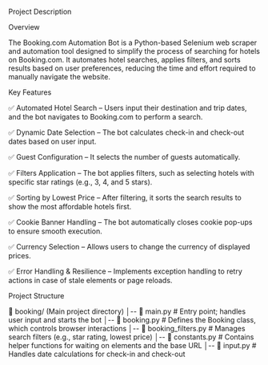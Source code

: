 Project Description

Overview

The Booking.com Automation Bot is a Python-based Selenium web scraper and automation tool designed to simplify the process of searching for hotels on Booking.com. It automates hotel searches, applies filters, and sorts results based on user preferences, reducing the time and effort required to manually navigate the website.

Key Features

✅ Automated Hotel Search – Users input their destination and trip dates, and the bot navigates to Booking.com to perform a search.

✅ Dynamic Date Selection – The bot calculates check-in and check-out dates based on user input.

✅ Guest Configuration – It selects the number of guests automatically.

✅ Filters Application – The bot applies filters, such as selecting hotels with specific star ratings (e.g., 3, 4, and 5 stars).

✅ Sorting by Lowest Price – After filtering, it sorts the search results to show the most affordable hotels first.

✅ Cookie Banner Handling – The bot automatically closes cookie pop-ups to ensure smooth execution.

✅ Currency Selection – Allows users to change the currency of displayed prices.

✅ Error Handling & Resilience – Implements exception handling to retry actions in case of stale elements or page reloads.

Project Structure

📂 booking/  (Main project directory)
│-- 📄 main.py           # Entry point; handles user input and starts the bot
│-- 📄 booking.py        # Defines the Booking class, which controls browser interactions
│-- 📄 booking_filters.py # Manages search filters (e.g., star rating, lowest price)
│-- 📄 constants.py      # Contains helper functions for waiting on elements and the base URL
│-- 📄 input.py          # Handles date calculations for check-in and check-out
